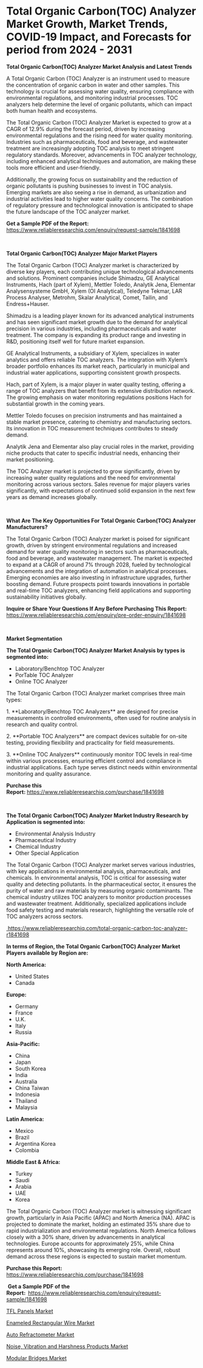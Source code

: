 <p><h1>Total Organic Carbon(TOC) Analyzer Market Growth, Market Trends, COVID-19 Impact, and Forecasts for period from 2024 - 2031</h1></p><p><strong>Total Organic Carbon(TOC) Analyzer Market Analysis and Latest Trends</strong></p>
<p><p>A Total Organic Carbon (TOC) Analyzer is an instrument used to measure the concentration of organic carbon in water and other samples. This technology is crucial for assessing water quality, ensuring compliance with environmental regulations, and monitoring industrial processes. TOC analyzers help determine the level of organic pollutants, which can impact both human health and ecosystems.</p><p>The Total Organic Carbon (TOC) Analyzer Market is expected to grow at a CAGR of 12.9% during the forecast period, driven by increasing environmental regulations and the rising need for water quality monitoring. Industries such as pharmaceuticals, food and beverage, and wastewater treatment are increasingly adopting TOC analysis to meet stringent regulatory standards. Moreover, advancements in TOC analyzer technology, including enhanced analytical techniques and automation, are making these tools more efficient and user-friendly.</p><p>Additionally, the growing focus on sustainability and the reduction of organic pollutants is pushing businesses to invest in TOC analysis. Emerging markets are also seeing a rise in demand, as urbanization and industrial activities lead to higher water quality concerns. The combination of regulatory pressure and technological innovation is anticipated to shape the future landscape of the TOC analyzer market.</p></p>
<p><strong>Get a Sample PDF of the Report:&nbsp;</strong> <a href="https://www.reliableresearchiq.com/enquiry/request-sample/1841698?utm_campaign=1144&utm_medium=2&utm_source=Github&utm_content=ia&utm_term=16102024&utm_id=total-organic-carbontoc-analyzer">https://www.reliableresearchiq.com/enquiry/request-sample/1841698</a></p>
<p>&nbsp;</p>
<p><strong>Total Organic Carbon(TOC) Analyzer Major Market Players</strong></p>
<p><p>The Total Organic Carbon (TOC) Analyzer market is characterized by diverse key players, each contributing unique technological advancements and solutions. Prominent companies include Shimadzu, GE Analytical Instruments, Hach (part of Xylem), Mettler Toledo, Analytik Jena, Elementar Analysensysteme GmbH, Xylem (OI Analytical), Teledyne Tekmar, LAR Process Analyser, Metrohm, Skalar Analytical, Comet, Tailin, and Endress+Hauser.</p><p>Shimadzu is a leading player known for its advanced analytical instruments and has seen significant market growth due to the demand for analytical precision in various industries, including pharmaceuticals and water treatment. The company is expanding its product range and investing in R&D, positioning itself well for future market expansion.</p><p>GE Analytical Instruments, a subsidiary of Xylem, specializes in water analytics and offers reliable TOC analyzers. The integration with Xylem’s broader portfolio enhances its market reach, particularly in municipal and industrial water applications, supporting consistent growth prospects.</p><p>Hach, part of Xylem, is a major player in water quality testing, offering a range of TOC analyzers that benefit from its extensive distribution network. The growing emphasis on water monitoring regulations positions Hach for substantial growth in the coming years.</p><p>Mettler Toledo focuses on precision instruments and has maintained a stable market presence, catering to chemistry and manufacturing sectors. Its innovation in TOC measurement techniques contributes to steady demand.</p><p>Analytik Jena and Elementar also play crucial roles in the market, providing niche products that cater to specific industrial needs, enhancing their market positioning. </p><p>The TOC Analyzer market is projected to grow significantly, driven by increasing water quality regulations and the need for environmental monitoring across various sectors. Sales revenue for major players varies significantly, with expectations of continued solid expansion in the next few years as demand increases globally.</p></p>
<p>&nbsp;</p>
<p><strong>What Are The Key Opportunities For Total Organic Carbon(TOC) Analyzer Manufacturers?</strong></p>
<p><p>The Total Organic Carbon (TOC) Analyzer market is poised for significant growth, driven by stringent environmental regulations and increased demand for water quality monitoring in sectors such as pharmaceuticals, food and beverage, and wastewater management. The market is expected to expand at a CAGR of around 7% through 2028, fueled by technological advancements and the integration of automation in analytical processes. Emerging economies are also investing in infrastructure upgrades, further boosting demand. Future prospects point towards innovations in portable and real-time TOC analyzers, enhancing field applications and supporting sustainability initiatives globally.</p></p>
<p><strong>Inquire or Share Your Questions If Any Before Purchasing This Report:</strong> <a href="https://www.reliableresearchiq.com/enquiry/pre-order-enquiry/1841698?utm_campaign=1144&utm_medium=2&utm_source=Github&utm_content=ia&utm_term=16102024&utm_id=total-organic-carbontoc-analyzer">https://www.reliableresearchiq.com/enquiry/pre-order-enquiry/1841698</a></p>
<p>&nbsp;</p>
<p><strong>Market Segmentation</strong></p>
<p><strong>The Total Organic Carbon(TOC) Analyzer Market Analysis by types is segmented into:</strong></p>
<p><ul><li>Laboratory/Benchtop TOC Analyzer</li><li>PorTable TOC Analyzer</li><li>Online TOC Analyzer</li></ul></p>
<p><p>The Total Organic Carbon (TOC) Analyzer market comprises three main types: </p><p>1. **Laboratory/Benchtop TOC Analyzers** are designed for precise measurements in controlled environments, often used for routine analysis in research and quality control.</p><p>2. **Portable TOC Analyzers** are compact devices suitable for on-site testing, providing flexibility and practicality for field measurements.</p><p>3. **Online TOC Analyzers** continuously monitor TOC levels in real-time within various processes, ensuring efficient control and compliance in industrial applications. Each type serves distinct needs within environmental monitoring and quality assurance.</p></p>
<p><strong>Purchase this Report:&nbsp;</strong><a href="https://www.reliableresearchiq.com/purchase/1841698?utm_campaign=1144&utm_medium=2&utm_source=Github&utm_content=ia&utm_term=16102024&utm_id=total-organic-carbontoc-analyzer">https://www.reliableresearchiq.com/purchase/1841698</a></p>
<p>&nbsp;</p>
<p><strong>The Total Organic Carbon(TOC) Analyzer Market Industry Research by Application is segmented into:</strong></p>
<p><ul><li>Environmental Analysis Industry</li><li>Pharmaceutical Industry</li><li>Chemical Industry</li><li>Other Special Application</li></ul></p>
<p><p>The Total Organic Carbon (TOC) Analyzer market serves various industries, with key applications in environmental analysis, pharmaceuticals, and chemicals. In environmental analysis, TOC is critical for assessing water quality and detecting pollutants. In the pharmaceutical sector, it ensures the purity of water and raw materials by measuring organic contaminants. The chemical industry utilizes TOC analyzers to monitor production processes and wastewater treatment. Additionally, specialized applications include food safety testing and materials research, highlighting the versatile role of TOC analyzers across sectors.</p></p>
<p><a href="https://www.reliableresearchiq.com/total-organic-carbon-toc-analyzer-r1841698?utm_campaign=1144&utm_medium=2&utm_source=Github&utm_content=ia&utm_term=16102024&utm_id=total-organic-carbontoc-analyzer">&nbsp;https://www.reliableresearchiq.com/total-organic-carbon-toc-analyzer-r1841698</a></p>
<p><strong>In terms of Region, the Total Organic Carbon(TOC) Analyzer Market Players available by Region are:</strong></p>
<p>
    <p> <strong> North America: </strong>
        <ul>
            <li>United States</li>
            <li>Canada</li>
        </ul>
        </p> 
    <p> <strong> Europe: </strong>
        <ul>
            <li>Germany</li>
            <li>France</li>
            <li>U.K.</li>
            <li>Italy</li>
            <li>Russia</li>
        </ul>
        </p> 
    <p> <strong> Asia-Pacific: </strong>
        <ul>
            <li>China</li>
            <li>Japan</li>
            <li>South Korea</li>
            <li>India</li>
            <li>Australia</li>
            <li>China Taiwan</li>
            <li>Indonesia</li>
            <li>Thailand</li>
            <li>Malaysia</li>
        </ul>
        </p> 
    <p> <strong> Latin America: </strong>
        <ul>
            <li>Mexico</li>
            <li>Brazil</li>
            <li>Argentina Korea</li>
            <li>Colombia</li>
        </ul>
        </p> 
    <p> <strong> Middle East & Africa: </strong>
        <ul>
            <li>Turkey</li>
            <li>Saudi</li>
            <li>Arabia</li>
            <li>UAE</li>
            <li>Korea</li>
        </ul>
    </p>
    </p>
<p><p>The Total Organic Carbon (TOC) Analyzer market is witnessing significant growth, particularly in Asia Pacific (APAC) and North America (NA). APAC is projected to dominate the market, holding an estimated 35% share due to rapid industrialization and environmental regulations. North America follows closely with a 30% share, driven by advancements in analytical technologies. Europe accounts for approximately 25%, while China represents around 10%, showcasing its emerging role. Overall, robust demand across these regions is expected to sustain market momentum.</p></p>
<p><strong>Purchase this Report: </strong><a href="https://www.reliableresearchiq.com/purchase/1841698?utm_campaign=1144&utm_medium=2&utm_source=Github&utm_content=ia&utm_term=16102024&utm_id=total-organic-carbontoc-analyzer">https://www.reliableresearchiq.com/purchase/1841698</a></p>
<p>&nbsp;<strong>Get a Sample PDF of the Report:&nbsp;&nbsp;</strong><a href="https://www.reliableresearchiq.com/enquiry/request-sample/1841698?utm_campaign=1144&utm_medium=2&utm_source=Github&utm_content=ia&utm_term=16102024&utm_id=total-organic-carbontoc-analyzer">https://www.reliableresearchiq.com/enquiry/request-sample/1841698</a></p>
<p><strong></strong></p>
<p><p><a href="https://github.com/fannklhimesu/Market-Research-Report-List-1/blob/main/tfl-panels-market.md?utm_campaign=1144&utm_medium=2&utm_source=Github&utm_content=ia&utm_term=16102024&utm_id=total-organic-carbontoc-analyzer">TFL Panels Market</a></p><p><a href="https://www.linkedin.com/pulse/enameled-rectangular-wire-market-global-regional-analysis-e6hpc?utm_campaign=1144&utm_medium=2&utm_source=Github&utm_content=ia&utm_term=16102024&utm_id=total-organic-carbontoc-analyzer">Enameled Rectangular Wire Market</a></p><p><a href="https://issuu.com/reportprime-2/docs/auto-refractometer-market-size-2030_7b01679f663265?utm_campaign=1144&utm_medium=2&utm_source=Github&utm_content=ia&utm_term=16102024&utm_id=total-organic-carbontoc-analyzer">Auto Refractometer Market</a></p><p><a href="https://github.com/avilarotedlowkog/Market-Research-Report-List-1/blob/main/noise-vibration-and-harshness-products-market.md?utm_campaign=1144&utm_medium=2&utm_source=Github&utm_content=ia&utm_term=16102024&utm_id=total-organic-carbontoc-analyzer">Noise, Vibration and Harshness Products Market</a></p><p><a href="https://www.linkedin.com/pulse/modular-bridges-market-size-share-trends-analysis-report-end-erquf?utm_campaign=1144&utm_medium=2&utm_source=Github&utm_content=ia&utm_term=16102024&utm_id=total-organic-carbontoc-analyzer">Modular Bridges Market</a></p></p>